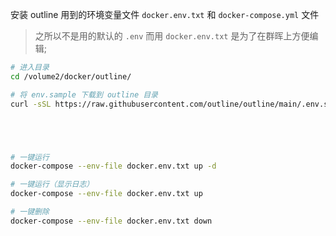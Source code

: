 安装 outline 用到的环境变量文件 `docker.env.txt` 和 `docker-compose.yml` 文件

> 之所以不是用的默认的 `.env` 而用 `docker.env.txt` 是为了在群晖上方便编辑;



```bash
# 进入目录
cd /volume2/docker/outline/

# 将 env.sample 下载到 outline 目录
curl -sSL https://raw.githubusercontent.com/outline/outline/main/.env.sample -o .env.txt





# 一键运行
docker-compose --env-file docker.env.txt up -d

# 一键运行（显示日志）
docker-compose --env-file docker.env.txt up

# 一键删除
docker-compose --env-file docker.env.txt down
```
